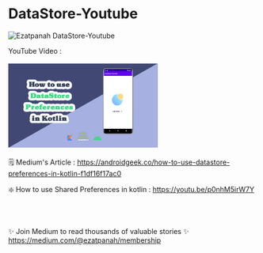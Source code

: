 # DataStore-Youtube
<img alt="Ezatpanah  DataStore-Youtube" src="https://emojipedia-us.s3.amazonaws.com/content/2020/04/05/yt.png" width="3%"></a>

YouTube Video :
<br>  
<a href="https://youtu.be/RQKP7TtiOrU" target="_blank"><img alt="Ezatpanah  DataStore-Youtube" src="datastore.jpg" width="60%"></a>
<br>
<br>
🗒️ Medium's Article :
https://androidgeek.co/how-to-use-datastore-preferences-in-kotlin-f1df16f17ac0
<br>

❇️ How to use Shared Preferences in kotlin :
https://youtu.be/p0nhM5irW7Y

<br>
<br>

✨ Join Medium to read thousands of valuable stories ✨
<br>
https://medium.com/@ezatpanah/membership
